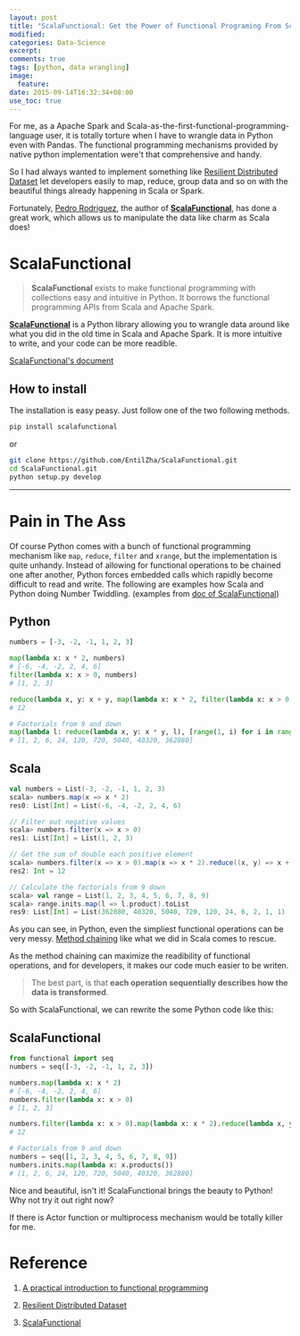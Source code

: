 ```yaml
---
layout: post
title: "ScalaFunctional: Get the Power of Functional Programing From Scala and Apache Spark...in Python"
modified:
categories: Data-Science 
excerpt:
comments: true
tags: [python, data wrangling]
image:
  feature:
date: 2015-09-14T16:32:34+08:00
use_toc: true
---
```


For me, as a Apache Spark and Scala-as-the-first-functional-programming-language user, it is totally torture when I have to wrangle data in Python even with Pandas. The functional programming mechanisms provided by native python implementation were't that comprehensive and handy. 

So I had always wanted to implement something like [Resilient Distributed Dataset](http://spark.apache.org/docs/latest/programming-guide.html) let developers easily to map, reduce, group data and so on with the beautiful things already happening in Scala or Spark. 

Fortunately, [Pedro Rodriguez](https://github.com/EntilZha), the author of [**ScalaFunctional**](https://github.com/EntilZha/ScalaFunctional), has done a great work, which allows us to manipulate the data like charm as Scala does!

# ScalaFunctional

> **ScalaFunctional** exists to make functional programming with collections easy and intuitive in Python. It borrows the functional programming APIs from Scala and Apache Spark.

[**ScalaFunctional**](https://github.com/EntilZha/ScalaFunctional) is a Python library allowing you to wrangle data around like what you did in the old time in Scala and Apache Spark. It is more intuitive to write, and your code can be more readible.

[ScalaFunctional's document](http://scalafunctional.readthedocs.org/en/latest/)

## How to install

The installation is easy peasy. Just follow one of the two following methods. 

```sh
pip install scalafunctional
```

or

```sh
git clone https://github.com/EntilZha/ScalaFunctional.git
cd ScalaFunctional.git
python setup.py develop
```
---

# Pain in The Ass

Of course Python comes with a bunch of functional programming mechanism like `map`, `reduce`, `filter` and `xrange`, but the implementation is quite unhandy. Instead of allowing for functional operations to be chained one after another, Python forces embedded calls which rapidly become difficult to read and write. The following are examples how Scala and Python doing Number Twiddling. (examples from [doc of ScalaFunctional](http://pedrorodriguez.io/blog/2015/03/14/functional-programming-collections-python/))

## Python
```python
numbers = [-3, -2, -1, 1, 2, 3]

map(lambda x: x * 2, numbers) 
# [-6, -4, -2, 2, 4, 6]
filter(lambda x: x > 0, numbers) 
# [1, 2, 3]

reduce(lambda x, y: x + y, map(lambda x: x * 2, filter(lambda x: x > 0, numbers))) 
# 12

# Factorials from 9 and down
map(lambda l: reduce(lambda x, y: x * y, l), [range(1, i) for i in range(2,11)])
# [1, 2, 6, 24, 120, 720, 5040, 40320, 362880]
```

## Scala
```scala
val numbers = List(-3, -2, -1, 1, 2, 3)
scala> numbers.map(x => x * 2)
res0: List[Int] = List(-6, -4, -2, 2, 4, 6)

// Filter out negative values
scala> numbers.filter(x => x > 0)
res1: List[Int] = List(1, 2, 3)

// Get the sum of double each positive element
scala> numbers.filter(x => x > 0).map(x => x * 2).reduce((x, y) => x + y)
res2: Int = 12

// Calculate the factorials from 9 down
scala> val range = List(1, 2, 3, 4, 5, 6, 7, 8, 9)
scala> range.inits.map(l => l.product).toList
res9: List[Int] = List(362880, 40320, 5040, 720, 120, 24, 6, 2, 1, 1)
```

As you can see, in Python, even the simpliest functional operations can be very messy. [Method chaining](https://en.wikipedia.org/wiki/Method_chaining) like what we did in Scala comes to rescue.

As the method chaining can maximize the readibility of functional operations, and for developers, it makes our code much easier to be writen. 

> The best part, is that **each operation sequentially describes how the data is transformed**.

So with ScalaFunctional, we can rewrite the some Python code like this:

## ScalaFunctional
```python
from functional import seq
numbers = seq([-3, -2, -1, 1, 2, 3])

numbers.map(lambda x: x * 2)
# [-6, -4, -2, 2, 4, 6]
numbers.filter(lambda x: x > 0)
# [1, 2, 3]

numbers.filter(lambda x: x > 0).map(lambda x: x * 2).reduce(lambda x, y: x + y)
# 12

# Factorials from 9 and down
numbers = seq([1, 2, 3, 4, 5, 6, 7, 8, 9])
numbers.inits.map(lambda x: x.products())
# [1, 2, 6, 24, 120, 720, 5040, 40320, 362880]
```

Nice and beautiful, isn't it! ScalaFunctional brings the beauty to Python! Why not try it out right now?

If there is Actor function or multiprocess mechanism would be totally killer for me.

# Reference

1. [A practical introduction to functional programming](http://maryrosecook.com/blog/post/a-practical-introduction-to-functional-programming)

2. [Resilient Distributed Dataset](http://spark.apache.org/docs/latest/programming-guide.html)

3. [ScalaFunctional](https://github.com/EntilZha/ScalaFunctional)




